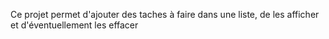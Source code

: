 Ce projet permet d'ajouter des taches à faire dans une liste, de les afficher et d'éventuellement les effacer
